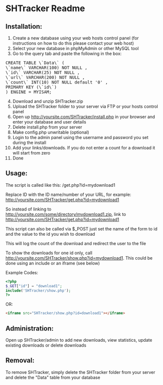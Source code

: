 SHTracker Readme
================

Installation:
-------------

1. Create a new database using your web hosts control panel (for instructions on how to do this please contact your web host)
2. Select your new database in phpMyAdmin or other MySQL tool
3. Go to the query tab and paste the following in the box:
<pre>CREATE TABLE \`Data\` (
\`name\` VARCHAR(100) NOT NULL ,
\`id\` VARCHAR(25) NOT NULL ,
\`url\` VARCHAR(200) NOT NULL ,
\`count\` INT(10) NOT NULL default '0' ,
PRIMARY KEY (\`id\`)
) ENGINE = MYISAM;</pre> 
4. Download and unzip SHTracker.zip  
5. Upload the SHTracker folder to your server via FTP or your hosts control panel 
6. Open up http://yoursite.com/SHTracker/install.php in your browser and enter your database and user details  
7. Delete install.php from your server
8. Make config.php unwritable (optional)
9. Login to the admin panel using the username and password you set during the install  
10. Add your links/downloads. If you do not enter a count for a download it will start from zero  
11. Done

Usage:
------

The script is called like this: /get.php?id=mydownload1

Replace ID with the ID name/number of your URL, for example: http://yoursite.com/SHTracker/get.php?id=mydownload1

So instead of linking to http://yoursite.com/some/directory/mydownload1.zip, link to http://yoursite.com/SHTracker/get.php?id=mydownload1

This script can also be called via $_POST just set the name of the form to id and the value to the id you wish to download

This will log the count of the download and redirect the user to the file

To show the downloads for one id only, call http://yoursite.com/SHTracker/show.php?id=mydownload1. This could be done using an include or an iframe (see below)

Example Codes:

```php
<?php
$_GET["id"] = "download1";
include('SHTracker/show.php');
?>
```

OR:

```html
<iframe src="SHTracker/show.php?id=download1"></iframe>
```

Administration:
---------------

Open up SHTracker/admin to add new downloads, view statistics, update existing downloads or delete downloads

Removal:
--------

To remove SHTracker, simply delete the SHTracker folder from your server and delete the "Data" table from your database
